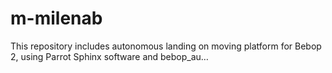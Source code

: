 # m-milenab
This repository includes autonomous landing on moving platform for Bebop 2, using Parrot Sphinx software and bebop_au…
